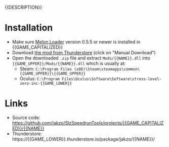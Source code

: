 {{DESCRIPTION}}

# Installation

- Make sure [Melon Loader](https://melonwiki.xyz/#/?id=what-is-melonloader) version 0.5.5 or newer is installed in {{GAME_CAPITALIZED}}
- Download [the mod from Thunderstore](https://{{GAME_LOWER}}.thunderstore.io/package/jakzo/{{NAME}}/) (click on "Manual Download")
- Open the downloaded `.zip` file and extract `Mods/{{NAME}}.dll` into `{{GAME_UPPER}}/Mods/{{NAME}}.dll` which is usually at:
  - Steam: `C:\Program Files (x86)\Steam\steamapps\common\{{GAME_UPPER}}\{{GAME_UPPER}}`
  - Oculus: `C:\Program Files\Oculus\Software\Software\stress-level-zero-inc-{{GAME_LOWER}}`

# Links

- Source code: https://github.com/jakzo/SlzSpeedrunTools/projects/{{GAME_CAPITALIZED}}/{{NAME}}
- Thunderstore: https://{{GAME_LOWER}}.thunderstore.io/package/jakzo/{{NAME}}/
